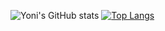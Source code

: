 ![Yoni's GitHub stats](https://github-readme-stats.vercel.app/api?username=MyoniM&show_icons=true&theme=dark)
[![Top Langs](https://github-readme-stats.vercel.app/api/top-langs/?username=MyoniM&langs_count=8&hide=HTML,CSS,Swift,Objective-c,Kotlin)](https://github.com/MyoniM/github-readme-stats)
